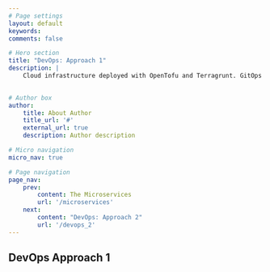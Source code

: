 ```yaml
---
# Page settings
layout: default
keywords:
comments: false

# Hero section
title: "DevOps: Approach 1"
description: | 
    Cloud infrastructure deployed with OpenTofu and Terragrunt. GitOps implemented with Flux CD. Kubernetes Ingress & Traffic Management implemented with Istio. Continuous Integration workflows implemented with GitHub Actions.
    

# Author box
author:
    title: About Author
    title_url: '#'
    external_url: true
    description: Author description

# Micro navigation
micro_nav: true

# Page navigation
page_nav:
    prev:
        content: The Microservices
        url: '/microservices'
    next:
        content: "DevOps: Approach 2"
        url: '/devops_2'
---
```


## DevOps Approach 1